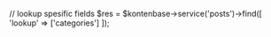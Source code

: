 // lookup spesific fields
$res = $kontenbase->service('posts')->find([
	'lookup' => ['categories']
]);